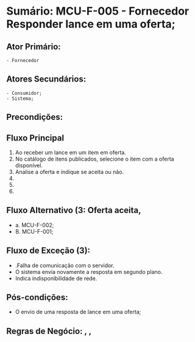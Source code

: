 # Sumário: MCU-F-005 - Fornecedor Responder lance em uma oferta;
## Ator Primário: 
    - Fornecedor
## Atores Secundários: 
    - Consumidor;
    - Sistema;
## Precondições:
    
## Fluxo Principal
1.  Ao receber um lance em um item em oferta.
2.  No catálogo de itens publicados, selecione o item  com a oferta disponível.
3.  Analise a oferta e indique se aceita ou não.
4.  
5. 
6. 
##  Fluxo Alternativo (3: Oferta aceita,
 -  a. MCU-F-002;
 -  B. MCU-F-001;
##  Fluxo de Exceção (3): 
- .Falha de comunicação com o servidor.
 -  O sistema envia novamente a resposta em segundo plano.
 -  Indica indisponibilidade de rede.
##  Pós-condições: 
 - O envio de uma resposta de lance em uma oferta;
##  Regras de Negócio: , , 
